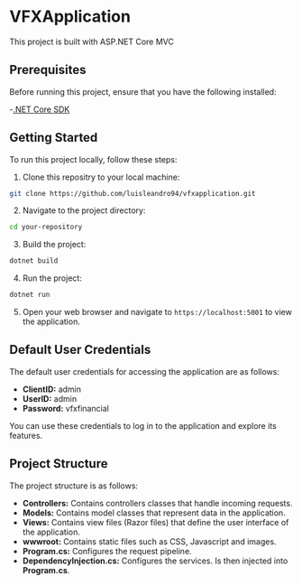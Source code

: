 # VFXApplication
This project is built with ASP.NET Core MVC

## Prerequisites
Before running this project, ensure that you have the following installed:

-[.NET Core SDK](https://dotnet.microsoft.com/download)

## Getting Started

To run this project locally, follow these steps:

1. Clone this repositry to your local machine:

  ```bash
  git clone https://github.com/luisleandro94/vfxapplication.git
  ```

2. Navigate to the project directory:

  ```bash
  cd your-repository
  ```

3. Build the project:

  ```bash
  dotnet build
  ```

4. Run the project:

  ```bash
  dotnet run
  ```

5. Open your web browser and navigate to `https://localhost:5001` to view the application.

## Default User Credentials

The default user credentials for accessing the application are as follows:

- **ClientID:** admin
- **UserID:** admin
- **Password:** vfxfinancial

You can use these credentials to log in to the application and explore its features.

## Project Structure

The project structure is as follows:

- **Controllers:** Contains controllers classes that handle incoming requests.
- **Models:** Contains model classes that represent data in the application.
- **Views:** Contains view files (Razor files) that define the user interface of the application.
- **wwwroot:** Contains static files such as CSS, Javascript and images.
- **Program.cs:** Configures the request pipeline.
- **DependencyInjection.cs:** Configures the services. Is then injected into **Program.cs**.
